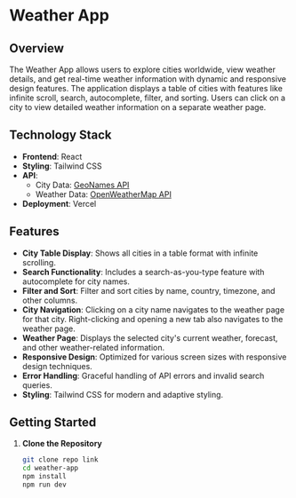# Weather App

## Overview

The Weather App allows users to explore cities worldwide, view weather details, and get real-time weather information with dynamic and responsive design features. The application displays a table of cities with features like infinite scroll, search, autocomplete, filter, and sorting. Users can click on a city to view detailed weather information on a separate weather page.

## Technology Stack

- **Frontend**: React
- **Styling**: Tailwind CSS
- **API**: 
  - City Data: [GeoNames API](https://public.opendatasoft.com/explore/dataset/geonames-all-cities-with-a-population-1000/api/?disjunctive.cou_name_en&sort=name)
  - Weather Data: [OpenWeatherMap API](https://openweathermap.org/api)
- **Deployment**: Vercel

## Features

- **City Table Display**: Shows all cities in a table format with infinite scrolling.
- **Search Functionality**: Includes a search-as-you-type feature with autocomplete for city names.
- **Filter and Sort**: Filter and sort cities by name, country, timezone, and other columns.
- **City Navigation**: Clicking on a city name navigates to the weather page for that city. Right-clicking and opening a new tab also navigates to the weather page.
- **Weather Page**: Displays the selected city's current weather, forecast, and other weather-related information.
- **Responsive Design**: Optimized for various screen sizes with responsive design techniques.
- **Error Handling**: Graceful handling of API errors and invalid search queries.
- **Styling**: Tailwind CSS for modern and adaptive styling.

## Getting Started

1. **Clone the Repository**

   ```bash
   git clone repo link
   cd weather-app
   npm install
   npm run dev
